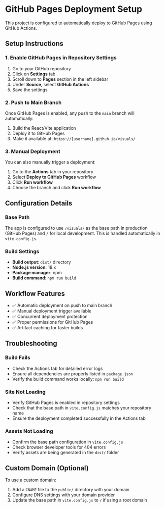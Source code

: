 # GitHub Pages Deployment Setup

This project is configured to automatically deploy to GitHub Pages using GitHub Actions.

## Setup Instructions

### 1. Enable GitHub Pages in Repository Settings

1. Go to your GitHub repository
2. Click on **Settings** tab
3. Scroll down to **Pages** section in the left sidebar
4. Under **Source**, select **GitHub Actions**
5. Save the settings

### 2. Push to Main Branch

Once GitHub Pages is enabled, any push to the `main` branch will automatically:
1. Build the React/Vite application
2. Deploy it to GitHub Pages
3. Make it available at: `https://[username].github.io/visuals/`

### 3. Manual Deployment

You can also manually trigger a deployment:
1. Go to the **Actions** tab in your repository
2. Select **Deploy to GitHub Pages** workflow
3. Click **Run workflow**
4. Choose the branch and click **Run workflow**

## Configuration Details

### Base Path
The app is configured to use `/visuals/` as the base path in production (GitHub Pages) and `/` for local development. This is handled automatically in `vite.config.js`.

### Build Settings
- **Build output**: `dist/` directory
- **Node.js version**: 18.x
- **Package manager**: npm
- **Build command**: `npm run build`

## Workflow Features

- ✅ Automatic deployment on push to main branch
- ✅ Manual deployment trigger available
- ✅ Concurrent deployment protection
- ✅ Proper permissions for GitHub Pages
- ✅ Artifact caching for faster builds

## Troubleshooting

### Build Fails
- Check the Actions tab for detailed error logs
- Ensure all dependencies are properly listed in `package.json`
- Verify the build command works locally: `npm run build`

### Site Not Loading
- Verify GitHub Pages is enabled in repository settings
- Check that the base path in `vite.config.js` matches your repository name
- Ensure the deployment completed successfully in the Actions tab

### Assets Not Loading
- Confirm the base path configuration in `vite.config.js`
- Check browser developer tools for 404 errors
- Verify assets are being generated in the `dist/` folder

## Custom Domain (Optional)

To use a custom domain:
1. Add a `CNAME` file to the `public/` directory with your domain
2. Configure DNS settings with your domain provider
3. Update the base path in `vite.config.js` to `/` if using a root domain 
